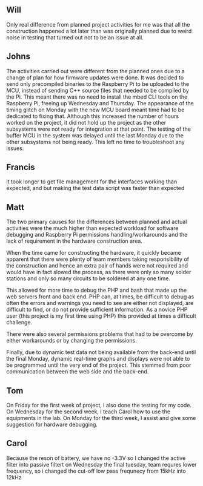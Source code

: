 
## Will
Only real difference from planned project activities for me was that all the
construction happened a lot later than was originally planned due to weird noise
in testing that turned out not to be an issue at all.

## Johns
The activities carried out were different from the planned ones due to a change
of plan for how firmware updates were done. It was decided to send only
precompiled binaries to the Raspberry Pi to be uploaded to the MCU, instead of
sending C++ source files that needed to be compiled by the Pi. This meant there
was no need to install the mbed CLI tools on the Raspberry Pi, freeing up
Wednesday and Thursday.  The appearance of the timing glitch on Monday with the
new MCU board meant time had to be dedicated to fixing that. Although this
increased the number of hours worked on the project, it did not hold up the
project as the other subsystems were not ready for integration at that point.
The testing of the buffer MCU in the system was delayed until the last Monday
due to the other subsystems not being ready. This left no time to troubleshoot
any issues.

## Francis
it took longer to get file management for the interfaces working than expected,
and but making the test data script was faster than expected

## Matt
The two primary causes for the differences between planned and actual activities
were the much higher than expected workload for software debugging and Raspberry
Pi permissions handling/workarounds and the lack of requirement in the hardware
construction area.

When the time came for constructing the hardware, it quickly became apparent
that there were plenty of team members taking responsibility of the construction
and hence an extra pair of hands were not required and would have in fact slowed
the process, as there were only so many solder stations and only so many
circuits to be soldered at any one time.

This allowed for more time to debug the PHP and bash that made up the web
servers front and back end. PHP can, at times, be difficult to debug as often
the errors and warnings you need to see are either not displayed, are difficult
to find, or do not provide sufficient information. As a novice PHP user (this
project is my first time using PHP) this provided at times a difficult
challenge.

There were also several permissions problems that had to be overcome by either
workarounds or by changing the permissions.

Finally, due to dynamic test data not being available from the back-end until
the final Monday, dynamic real-time graphs and displays were not able to be
programmed until the very end of the project. This stemmed from poor
communication between the web side and the back-end.

## Tom
On Friday for the first week of project, I also done the testing for my code.
On Wednesday for the second week, I teach Carol how to use the equipments in the lab. 
On Monday for the third week, I assist and give some suggestion for hardware debugging.

## Carol
Because the reson of battery, we have no -3.3V so I changed the active filter into passive filtert on Wednesday
the final tuesday, team requres lower frequency, so i changed the cut-off low pass frequnecy from 15kHz into 12kHz

